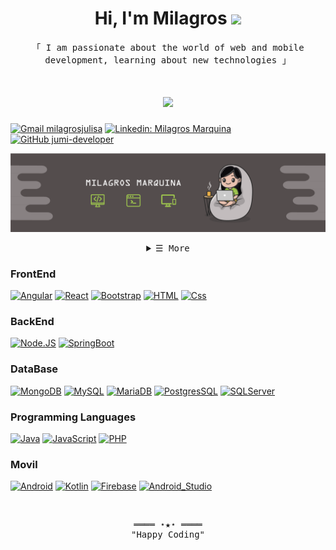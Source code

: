 <h1 align="center"> Hi, I'm Milagros <img src="https://media.giphy.com/media/hvRJCLFzcasrR4ia7z/giphy.gif" width="25px"></h1>


<p align="center">
  <samp>「 I am passionate about the world of web and mobile development, learning about new technologies 」</samp>
  <samp></samp>
</p>


<h1 align="center">
  <a href="https://git.io/typing-svg">
    <img src="https://readme-typing-svg.herokuapp.com?color=%23F7B906&duration=4000&size=17&lines=Dedicated+to+being+a+fullstack+engineer">  
  </a>
</h1> 


[![Gmail milagrosjulisa](https://img.shields.io/badge/-milagrosjulisa.mm@gmail.com-c14438?style=flat-square&logo=Gmail&logoColor=white&link=mailto:milagrosjulisa.mm@gmail.com)](mailto:milagrosjulisa.mm@gmail.com)
[![Linkedin: Milagros Marquina](https://img.shields.io/badge/-Milagros%20Marquina-blue?style=flat-square&logo=Linkedin&logoColor=white&link=https://www.linkedin.com/in/milagros-jumi/)](https://www.linkedin.com/in/milagros-jumi/) 
[![GitHub jumi-developer](https://img.shields.io/badge/-GitHub-181717?style=flat-square&logo=github&logoColor=white&link=https://github.com/jumi-developer)](https://github.com/jumi-developer)


<p align="center">
  <img src="https://github.com//jumi-developer//jumi-developer/raw/main/portada.png"/>
</p>


<!---
<p align="center">
  <img src="https://github.com//jumi-developer//jumi-developer/raw/main/banner.gif"  height="200"/>
</p>
-->


<details align="center">
    <summary> <samp>&#9776; More</samp></summary>
    <p>
       <br>
       <img src="https://github-readme-stats.vercel.app/api/top-langs/?username=jumi-developer&layout=compact&theme=onedark" />
       <br>
    </p>
    <p>
       <br>
       <img src="https://github-readme-stats.vercel.app/api/?username=jumi-developer&show_icons=true&theme=onedark" />
       <br>
    </p>
</details>


### FrontEnd
[![Angular](https://img.shields.io/badge/Angular-D92B31?style=for-the-badge&logo=angular&logoColor=white&labelColor=101010)]()
[![React](https://img.shields.io/badge/React-5ED3F3?style=for-the-badge&logo=react&logoColor=white&labelColor=101010)]()
[![Bootstrap](https://img.shields.io/badge/Bootstrap-760FF0?style=for-the-badge&logo=bootstrap&logoColor=white&labelColor=101010)]()
[![HTML](https://img.shields.io/badge/html-E96228?style=for-the-badge&logo=html&logoColor=white&labelColor=101010)]()
[![Css](https://img.shields.io/badge/Css-28A3D9?style=for-the-badge&logo=css&logoColor=white&labelColor=101010)]()

### BackEnd
[![Node.JS](https://img.shields.io/badge/Node.JS-339933?style=for-the-badge&logo=node.js&logoColor=white&labelColor=101010)]()
[![SpringBoot](https://img.shields.io/badge/SpringBoot-6AAD3D?style=for-the-badge&logo=SpringBoot&logoColor=white&labelColor=101010)]()

### DataBase
[![MongoDB](https://img.shields.io/badge/MongoDB-47A248?style=for-the-badge&logo=mongodb&logoColor=white&labelColor=101010)]()
[![MySQL](https://img.shields.io/badge/MySQL-4479A1?style=for-the-badge&logo=mysql&logoColor=white&labelColor=101010)]()
[![MariaDB](https://img.shields.io/badge/MariaDB-BA7257?style=for-the-badge&logo=MariaDB&logoColor=white&labelColor=101010)]()
[![PostgresSQL](https://img.shields.io/badge/PostgresSQL-31648C?style=for-the-badge&logo=postgreSQL&logoColor=white&labelColor=101010)]()
[![SQLServer](https://img.shields.io/badge/SQLServer-9B363D?style=for-the-badge&logo=sqlserver&logoColor=white&labelColor=101010)]()

### Programming Languages
[![Java](https://img.shields.io/badge/Java-007396?style=for-the-badge&logo=java&logoColor=white&labelColor=101010)]()
[![JavaScript](https://img.shields.io/badge/JavaScript-F7DF1E?style=for-the-badge&logo=javascript&logoColor=white&labelColor=101010)]()
[![PHP](https://img.shields.io/badge/PHP-7377AD?style=for-the-badge&logo=PHP&logoColor=white&labelColor=101010)]()

### Movil
[![Android](https://img.shields.io/badge/Android-3DDC84?style=for-the-badge&logo=android&logoColor=white&labelColor=101010)]()
[![Kotlin](https://img.shields.io/badge/Kotlin-0095D5?style=for-the-badge&logo=kotlin&logoColor=white&labelColor=101010)]()
[![Firebase](https://img.shields.io/badge/Firebase-FFCA28?style=for-the-badge&logo=firebase&logoColor=white&labelColor=101010)]()
[![Android_Studio](https://img.shields.io/badge/Android_Studio-3DDC84?style=for-the-badge&logo=android-studio&logoColor=white&labelColor=101010)]()

<br>

<samp>
    <p align="center">
        ════ ⋆★⋆ ════
        <br>
        "Happy Coding"
    </p>
</samp>

<br><br>
----

